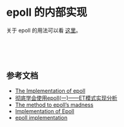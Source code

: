 # epoll 的内部实现

关于 epoll 的用法可以看 [这里](https://gitee.com/oceanwave/linux_playground/blob/master/linux_api/epoll_lt_or_et.cpp)。




<br><br><br>

## 参考文档

* [The Implementation of epoll](https://idndx.com/the-implementation-of-epoll-1/)
* [彻底学会使用epoll(一)——ET模式实现分析](http://blog.chinaunix.net/uid-28541347-id-4273856.html)
* [The method to epoll’s madness](https://copyconstruct.medium.com/the-method-to-epolls-madness-d9d2d6378642)
* [Implementation of Epoll](https://fd3kyt.github.io/posts/implementation-of-epoll/)
* [epoll implementation](http://baotiao.github.io/2016/03/06/epoll_implementation/)